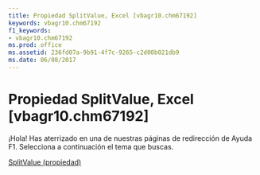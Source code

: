```yaml
---
title: Propiedad SplitValue, Excel [vbagr10.chm67192]
keywords: vbagr10.chm67192
f1_keywords:
- vbagr10.chm67192
ms.prod: office
ms.assetid: 236fd07a-9b91-4f7c-9265-c2d00b021db9
ms.date: 06/08/2017
---
```





# Propiedad SplitValue, Excel [vbagr10.chm67192]

¡Hola! Has aterrizado en una de nuestras páginas de redirección de Ayuda F1. Selecciona a continuación el tema que buscas.


 [SplitValue (propiedad)](http://msdn.microsoft.com/library/splitvalue-property%28Office.15%29.aspx)


